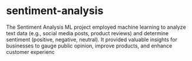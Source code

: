# sentiment-analysis
 The Sentiment Analysis ML project employed machine learning to analyze text data (e.g., social media posts, product reviews) and 
 determine sentiment (positive, negative, neutral). It provided valuable insights for businesses to gauge public opinion, improve products, and enhance customer experienc
